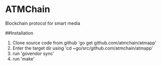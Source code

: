 # ATMChain
Blockchain protocol for smart media

##Installation

1. Clone source code from github 'go get github.com/atmchain/atmapp'
2. Enter the target dir using 'cd ~go/src/github.com/atmchain/atmapp'
3. run 'govendor sync'
4. run 'make'